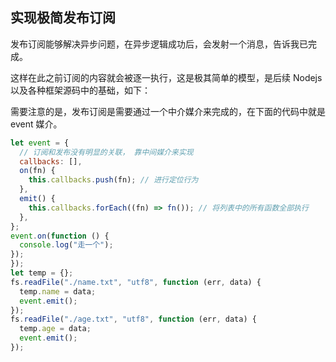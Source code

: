 ## 实现极简发布订阅

发布订阅能够解决异步问题，在异步逻辑成功后，会发射一个消息，告诉我已完成。

这样在此之前订阅的内容就会被逐一执行，这是极其简单的模型，是后续 Nodejs 以及各种框架源码中的基础，如下：

需要注意的是，发布订阅是需要通过一个中介媒介来完成的，在下面的代码中就是 event 媒介。

```js
let event = {
  // 订阅和发布没有明显的关联， 靠中间媒介来实现
  callbacks: [],
  on(fn) {
    this.callbacks.push(fn); // 进行定位行为
  },
  emit() {
    this.callbacks.forEach((fn) => fn()); // 将列表中的所有函数全部执行
  },
};
event.on(function () {
  console.log("走一个");
});
});
let temp = {};
fs.readFile("./name.txt", "utf8", function (err, data) {
  temp.name = data;
  event.emit();
});
fs.readFile("./age.txt", "utf8", function (err, data) {
  temp.age = data;
  event.emit();
});
```
